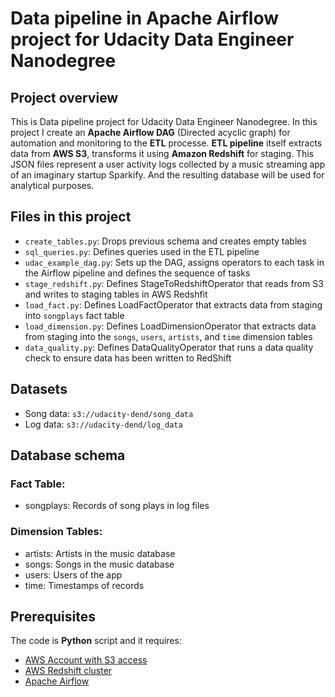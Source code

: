 # Data pipeline in Apache Airflow project for Udacity Data Engineer Nanodegree

## Project overview
This is Data pipeline project for Udacity Data Engineer Nanodegree. In this project I create 
an **Apache Airflow DAG** (Directed acyclic graph) for automation and monitoring to the **ETL** processe. **ETL pipeline** itself extracts data from **AWS S3**, transforms it using **Amazon Redshift** for staging. This JSON files represent a user activity logs collected by a music streaming app of an imaginary startup Sparkify. And the resulting database will be used for analytical purposes.

## Files in this project
* `create_tables.py`: Drops previous schema and creates empty tables
* `sql_queries.py`: Defines queries used in the ETL pipeline
* `udac_example_dag.py`: Sets up the DAG, assigns operators to each task in the Airflow pipeline and defines the sequence of tasks
* `stage_redshift.py`: Defines StageToRedshiftOperator that reads from S3 and writes to staging tables in AWS Redshfit
* `load_fact.py`: Defines LoadFactOperator that extracts data from staging into `songplays` fact table
* `load_dimension.py`: Defines LoadDimensionOperator that extracts data from staging into the `songs`, `users`, `artists`, and `time` dimension tables
* `data_quality.py`: Defines DataQualityOperator that runs a data quality check to ensure data has been written to RedShift
  
## Datasets

* Song data: `s3://udacity-dend/song_data`
* Log data: `s3://udacity-dend/log_data`

## Database schema

### Fact Table:
* songplays: Records of song plays in log files 

### Dimension Tables:
* artists: Artists in the music database
* songs: Songs in the music database
* users: Users of the app
* time: Timestamps of records

## Prerequisites
The code is **Python** script and it requires:

* [AWS Account with S3 access](https://aws.amazon.com/)
* [AWS Redshift cluster](https://aws.amazon.com/redshift)
* [Apache Airflow](https://airflow.apache.org/start.html/)

